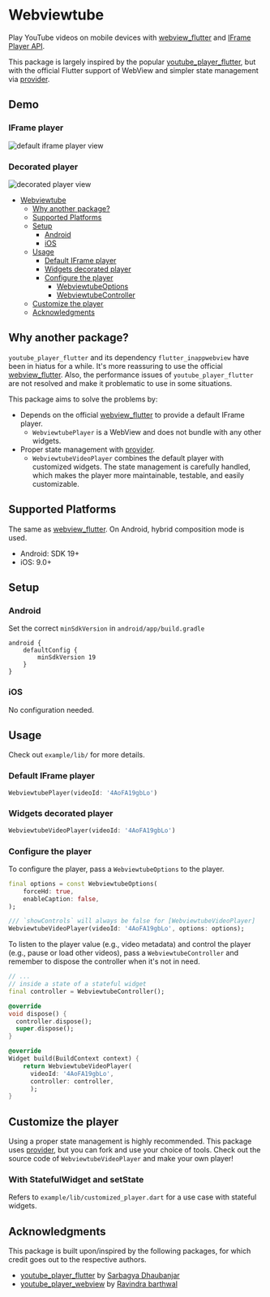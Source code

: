 # Webviewtube

Play YouTube videos on mobile devices with [webview_flutter](https://pub.dev/packages/webview_flutter) and [IFrame Player API](https://developers.google.com/youtube/iframe_api_reference). 

This package is largely inspired by the popular [youtube_player_flutter](https://pub.dev/packages/youtube_player_flutter), but with the official Flutter support of WebView and simpler state management via [provider](https://pub.dev/packages/provider).

## Demo

### IFrame player

![default iframe player view](https://github.com/yh-luo/webviewtube/blob/main/resources/default_1.png)

### Decorated player

![decorated player view](https://github.com/yh-luo/webviewtube/blob/main/resources/decorated_1.png)

- [Webviewtube](#webviewtube)
  - [Why another package?](#why-another-package)
  - [Supported Platforms](#supported-platforms)
  - [Setup](#setup)
    - [Android](#android)
    - [iOS](#ios)
  - [Usage](#usage)
    - [Default IFrame player](#default-iframe-player)
    - [Widgets decorated player](#widgets-decorated-player)
    - [Configure the player](#configure-the-player)
      - [WebviewtubeOptions](#webviewtubeoptions)
      - [WebviewtubeController](#webviewtubecontroller)
  - [Customize the player](#customize-the-player)
  - [Acknowledgments](#acknowledgments)


## Why another package?

`youtube_player_flutter` and its dependency `flutter_inappwebview` have been in hiatus for a while. It's more reassuring to use the official [webview_flutter](https://pub.dev/packages/webview_flutter). Also, the performance issues of `youtube_player_flutter` are not resolved and make it problematic to use in some situations.

This package aims to solve the problems by:
- Depends on the official [webview_flutter](https://pub.dev/packages/webview_flutter) to provide a default IFrame player.
  - `WebviewtubePlayer` is a WebView and does not bundle with any other widgets.
- Proper state management with [provider](https://pub.dev/packages/provider).
  - `WebviewtubeVideoPlayer` combines the default player with customized widgets. The state management is carefully handled, which makes the player more maintainable, testable, and easily customizable.

## Supported Platforms

The same as [webview_flutter](https://pub.dev/packages/webview_flutter). On Android, hybrid composition mode is used.

- Android: SDK 19+
- iOS: 9.0+

## Setup

### Android

Set the correct `minSdkVersion` in `android/app/build.gradle`

```
android {
    defaultConfig {
        minSdkVersion 19
    }
}
```

### iOS

No configuration needed.

## Usage

Check out `example/lib/` for more details.

### Default IFrame player

```dart
WebviewtubePlayer(videoId: '4AoFA19gbLo')
```

### Widgets decorated player

```dart
WebviewtubeVideoPlayer(videoId: '4AoFA19gbLo')
```

### Configure the player

To configure the player, pass a `WebviewtubeOptions` to the player.
```dart
final options = const WebviewtubeOptions(
    forceHd: true,
    enableCaption: false,
);

/// `showControls` will always be false for [WebviewtubeVideoPlayer]
WebviewtubeVideoPlayer(videoId: '4AoFA19gbLo', options: options);
```

To listen to the player value (e.g., video metadata) and control the player (e.g., pause or load other videos), pass a `WebviewtubeController` and remember to dispose the controller when it's not in need.
```dart
// ...
// inside a state of a stateful widget
final controller = WebviewtubeController();

@override
void dispose() {
  controller.dispose();
  super.dispose();
}

@override
Widget build(BuildContext context) {
    return WebviewtubeVideoPlayer(
      videoId: '4AoFA19gbLo',
      controller: controller,
      );
}
```


## Customize the player

Using a proper state management is highly recommended. This package uses [provider](https://pub.dev/packages/provider), but you can fork and use your choice of tools.
Check out the source code of `WebviewtubeVideoPlayer` and make your own player!

### With StatefulWidget and setState

Refers to `example/lib/customized_player.dart` for a use case with stateful widgets.

## Acknowledgments

This package is built upon/inspired by the following packages, for which credit goes out to the respective authors.

- [youtube_player_flutter](https://pub.dev/packages/youtube_player_flutter) by [Sarbagya Dhaubanjar](https://github.com/sarbagyastha/youtube_player_flutter)
- [youtube_player_webview](https://pub.dev/packages/youtube_player_webview) by [Ravindra barthwal](https://github.com/ravindrabarthwal/youtube_player_webview)
